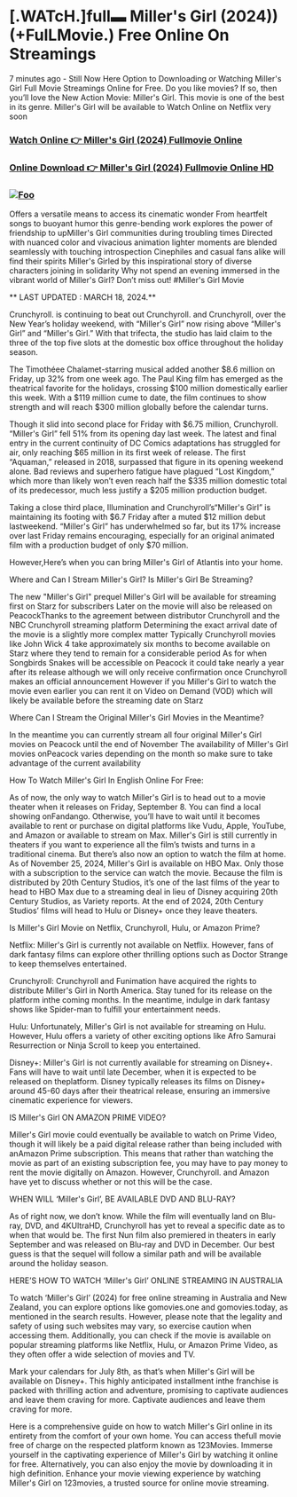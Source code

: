 # [.WATcH.]full▬ Miller's Girl (2024)) (+FulLMovie.) Free Online On Streamings

7 minutes ago - Still Now Here Option to Downloading or Watching Miller's Girl Full Movie Streamings Online for Free. Do you like movies? If so, then you’ll love the New Action Movie: Miller's Girl. This movie is one of the best in its genre. Miller's Girl will be available to Watch Online on Netflix very soon

### <a href="https://ultra4kmovies.com/en/movie/1026436/miller-s-girl.html" rel="nofollow">Watch Online 👉 Miller's Girl (2024) Fullmovie Online</a>
### <a href="https://ultra4kmovies.com/en/movie/1026436/miller-s-girl.html" rel="nofollow">Online Download 👉 Miller's Girl (2024) Fullmovie Online HD</a>
### <a href="https://ultra4kmovies.com/en/movie/1026436/miller-s-girl.html" rel="nofollow"><img src="https://camo.githubusercontent.com/917e6ed5c302499242165dcc02bdbce85c075fd21b35918eb9c0b771855261b8/68747470733a2f2f7374617469632e7769787374617469632e636f6d2f6d656469612f6232343966395f61646163386637306662336634356238383639313639366337376465313866337e6d76322e676966" alt="Foo" style="max-width: 100%;"></a>

Offers a versatile means to access its cinematic wonder From heartfelt songs to buoyant humor this genre-bending work explores the power of friendship to upMiller's Girl communities during troubling times Directed with nuanced color and vivacious animation lighter moments are blended seamlessly with touching introspection Cinephiles and casual fans alike will find their spirits Miller's Girled by this inspirational story of diverse characters joining in solidarity Why not spend an evening immersed in the vibrant world of Miller's Girl? Don’t miss out! #Miller's Girl Movie

** LAST UPDATED : MARCH 18, 2024.**

Crunchyroll. is continuing to beat out Crunchyroll. and Crunchyroll, over the New Year’s holiday weekend, with “Miller's Girl” now rising above “Miller's Girl” and “Miller's Girl.” With that trifecta, the studio has laid claim to the three of the top five slots at the domestic box office throughout the holiday season.

The Timothéee Chalamet-starring musical added another $8.6 million on Friday, up 32% from one week ago. The Paul King film has emerged as the theatrical favorite for the holidays, crossing $100 million domestically earlier this week. With a $119 million cume to date, the film continues to show strength and will reach $300 million globally before the calendar turns.

Though it slid into second place for Friday with $6.75 million, Crunchyroll. “Miller's Girl” fell 51% from its opening day last week. The latest and final entry in the current continuity of DC Comics adaptations has struggled for air, only reaching $65 million in its first week of release. The first “Aquaman,” released in 2018, surpassed that figure in its opening weekend alone. Bad reviews and superhero fatigue have plagued “Lost Kingdom,” which more than likely won’t even reach half the $335 million domestic total of its predecessor, much less justify a $205 million production budget.

Taking a close third place, Illumination and Crunchyroll’s“Miller's Girl” is maintaining its footing with $6.7 Friday after a muted $12 million debut lastweekend. “Miller's Girl” has underwhelmed so far, but its 17% increase over last Friday remains encouraging, especially for an original animated film with a production budget of only $70 million.

However,Here’s when you can bring Miller's Girl of Atlantis into your home.

Where and Can I Stream Miller's Girl? Is Miller's Girl Be Streaming?

The new "Miller's Girl" prequel Miller's Girl will be available for streaming first on Starz for subscribers Later on the movie will also be released on PeacockThanks to the agreement between distributor Crunchyroll and the NBC Crunchyroll streaming platform Determining the exact arrival date of the movie is a slightly more complex matter Typically Crunchyroll movies like John Wick 4 take approximately six months to become available on Starz where they tend to remain for a considerable period As for when Songbirds Snakes will be accessible on Peacock it could take nearly a year after its release although we will only receive confirmation once Crunchyroll makes an official announcement However if you Miller's Girl to watch the movie even earlier you can rent it on Video on Demand (VOD) which will likely be available before the streaming date on Starz

Where Can I Stream the Original Miller's Girl Movies in the Meantime?

In the meantime you can currently stream all four original Miller's Girl movies on Peacock until the end of November The availability of Miller's Girl movies onPeacock varies depending on the month so make sure to take advantage of the current availability

How To Watch Miller's Girl In English Online For Free:

As of now, the only way to watch Miller's Girl is to head out to a movie theater when it releases on Friday, September 8. You can find a local showing onFandango. Otherwise, you’ll have to wait until it becomes available to rent or purchase on digital platforms like Vudu, Apple, YouTube, and Amazon or available to stream on Max. Miller's Girl is still currently in theaters if you want to experience all the film’s twists and turns in a traditional cinema. But there’s also now an option to watch the film at home. As of November 25, 2024, Miller's Girl is available on HBO Max. Only those with a subscription to the service can watch the movie. Because the film is distributed by 20th Century Studios, it’s one of the last films of the year to head to HBO Max due to a streaming deal in lieu of Disney acquiring 20th Century Studios, as Variety reports. At the end of 2024, 20th Century Studios’ films will head to Hulu or Disney+ once they leave theaters.

Is Miller's Girl Movie on Netflix, Crunchyroll, Hulu, or Amazon Prime?

Netflix: Miller's Girl is currently not available on Netflix. However, fans of dark fantasy films can explore other thrilling options such as Doctor Strange to keep themselves entertained.

Crunchyroll: Crunchyroll and Funimation have acquired the rights to distribute Miller's Girl in North America. Stay tuned for its release on the platform inthe coming months. In the meantime, indulge in dark fantasy shows like Spider-man to fulfill your entertainment needs.

Hulu: Unfortunately, Miller's Girl is not available for streaming on Hulu. However, Hulu offers a variety of other exciting options like Afro Samurai Resurrection or Ninja Scroll to keep you entertained.

Disney+: Miller's Girl is not currently available for streaming on Disney+. Fans will have to wait until late December, when it is expected to be released on theplatform. Disney typically releases its films on Disney+ around 45-60 days after their theatrical release, ensuring an immersive cinematic experience for viewers.

IS Miller's Girl ON AMAZON PRIME VIDEO?

Miller's Girl movie could eventually be available to watch on Prime Video, though it will likely be a paid digital release rather than being included with anAmazon Prime subscription. This means that rather than watching the movie as part of an existing subscription fee, you may have to pay money to rent the movie digitally on Amazon. However, Crunchyroll. and Amazon have yet to discuss whether or not this will be the case.

WHEN WILL ‘Miller's Girl’, BE AVAILABLE DVD AND BLU-RAY?

As of right now, we don’t know. While the film will eventually land on Blu-ray, DVD, and 4KUltraHD, Crunchyroll has yet to reveal a specific date as to when that would be. The first Nun film also premiered in theaters in early September and was released on Blu-ray and DVD in December. Our best guess is that the sequel will follow a similar path and will be available around the holiday season.

HERE’S HOW TO WATCH ‘Miller's Girl’ ONLINE STREAMING IN AUSTRALIA

To watch ‘Miller's Girl’ (2024) for free online streaming in Australia and New Zealand, you can explore options like gomovies.one and gomovies.today, as mentioned in the search results. However, please note that the legality and safety of using such websites may vary, so exercise caution when accessing them. Additionally, you can check if the movie is available on popular streaming platforms like Netflix, Hulu, or Amazon Prime Video, as they often offer a wide selection of movies and TV.

Mark your calendars for July 8th, as that’s when Miller's Girl will be available on Disney+. This highly anticipated installment inthe franchise is packed with thrilling action and adventure, promising to captivate audiences and leave them craving for more. Captivate audiences and leave them craving for more.

Here is a comprehensive guide on how to watch Miller's Girl online in its entirety from the comfort of your own home. You can access thefull movie free of charge on the respected platform known as 123Movies. Immerse yourself in the captivating experience of Miller's Girl by watching it online for free. Alternatively, you can also enjoy the movie by downloading it in high definition. Enhance your movie viewing experience by watching Miller's Girl on 123movies, a trusted source for online movie streaming.
